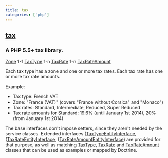 ```yaml
---
title: tax
categories: ['php']
---
```

## [tax](https://github.com/commerceguys/tax)

### A PHP 5.5+ tax library.


[Zone](https://github.com/commerceguys/zone/blob/master/src/Model/ZoneInterface.php) 1-1 [TaxType](https://github.com/commerceguys/tax/blob/master/src/Model/TaxTypeInterface.php) 1-n [TaxRate](https://github.com/commerceguys/tax/blob/master/src/Model/TaxRateInterface.php) 1-n [TaxRateAmount](https://github.com/commerceguys/tax/blob/master/src/Model/TaxRateAmountInterface.php)

Each tax type has a zone and one or more tax rates.
Each tax rate has one or more tax rate amounts.

Example:
- Tax type: French VAT
- Zone: "France (VAT)" (covers "France without Corsica" and "Monaco")
- Tax rates: Standard, Intermediate, Reduced, Super Reduced
- Tax rate amounts for Standard: 19.6% (until January 1st 2014), 20% (from January 1st 2014)

The base interfaces don't impose setters, since they aren't needed by the service classes.
Extended interfaces ([TaxTypeEntityInterface](https://github.com/commerceguys/tax/blob/master/src/Model/TaxTypeEntityInterface.php), ([TaxRateEntityInterface](https://github.com/commerceguys/tax/blob/master/src/Model/TaxRateEntityInterface.php), ([TaxRateAmountEntityInterface](https://github.com/commerceguys/tax/blob/master/src/Model/TaxRateAmountEntityInterface.php)) are provided for that purpose,
as well as matching [TaxType](https://github.com/commerceguys/tax/blob/master/src/Model/TaxType.php), [TaxRate](https://github.com/commerceguys/tax/blob/master/src/Model/TaxRate.php) and [TaxRateAmount](https://github.com/commerceguys/tax/blob/master/src/Model/TaxRateAmount.php) classes that can be used as examples or mapped by Doctrine.
